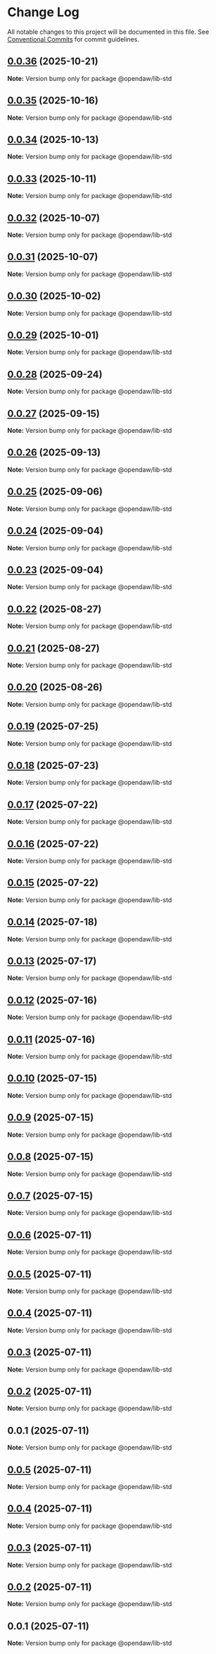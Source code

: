 # Change Log

All notable changes to this project will be documented in this file.
See [Conventional Commits](https://conventionalcommits.org) for commit guidelines.

## [0.0.36](https://github.com/andremichelle/openDAW/compare/@opendaw/lib-std@0.0.35...@opendaw/lib-std@0.0.36) (2025-10-21)

**Note:** Version bump only for package @opendaw/lib-std

## [0.0.35](https://github.com/andremichelle/openDAW/compare/@opendaw/lib-std@0.0.34...@opendaw/lib-std@0.0.35) (2025-10-16)

**Note:** Version bump only for package @opendaw/lib-std

## [0.0.34](https://github.com/andremichelle/openDAW/compare/@opendaw/lib-std@0.0.33...@opendaw/lib-std@0.0.34) (2025-10-13)

**Note:** Version bump only for package @opendaw/lib-std

## [0.0.33](https://github.com/andremichelle/openDAW/compare/@opendaw/lib-std@0.0.32...@opendaw/lib-std@0.0.33) (2025-10-11)

**Note:** Version bump only for package @opendaw/lib-std

## [0.0.32](https://github.com/andremichelle/openDAW/compare/@opendaw/lib-std@0.0.31...@opendaw/lib-std@0.0.32) (2025-10-07)

**Note:** Version bump only for package @opendaw/lib-std

## [0.0.31](https://github.com/andremichelle/openDAW/compare/@opendaw/lib-std@0.0.30...@opendaw/lib-std@0.0.31) (2025-10-07)

**Note:** Version bump only for package @opendaw/lib-std

## [0.0.30](https://github.com/andremichelle/openDAW/compare/@opendaw/lib-std@0.0.29...@opendaw/lib-std@0.0.30) (2025-10-02)

**Note:** Version bump only for package @opendaw/lib-std

## [0.0.29](https://github.com/andremichelle/openDAW/compare/@opendaw/lib-std@0.0.28...@opendaw/lib-std@0.0.29) (2025-10-01)

**Note:** Version bump only for package @opendaw/lib-std

## [0.0.28](https://github.com/andremichelle/openDAW/compare/@opendaw/lib-std@0.0.27...@opendaw/lib-std@0.0.28) (2025-09-24)

**Note:** Version bump only for package @opendaw/lib-std

## [0.0.27](https://github.com/andremichelle/openDAW/compare/@opendaw/lib-std@0.0.26...@opendaw/lib-std@0.0.27) (2025-09-15)

**Note:** Version bump only for package @opendaw/lib-std

## [0.0.26](https://github.com/andremichelle/openDAW/compare/@opendaw/lib-std@0.0.25...@opendaw/lib-std@0.0.26) (2025-09-13)

**Note:** Version bump only for package @opendaw/lib-std

## [0.0.25](https://github.com/andremichelle/openDAW/compare/@opendaw/lib-std@0.0.24...@opendaw/lib-std@0.0.25) (2025-09-06)

**Note:** Version bump only for package @opendaw/lib-std

## [0.0.24](https://github.com/andremichelle/openDAW/compare/@opendaw/lib-std@0.0.23...@opendaw/lib-std@0.0.24) (2025-09-04)

**Note:** Version bump only for package @opendaw/lib-std

## [0.0.23](https://github.com/andremichelle/openDAW/compare/@opendaw/lib-std@0.0.22...@opendaw/lib-std@0.0.23) (2025-09-04)

**Note:** Version bump only for package @opendaw/lib-std

## [0.0.22](https://github.com/andremichelle/openDAW/compare/@opendaw/lib-std@0.0.21...@opendaw/lib-std@0.0.22) (2025-08-27)

**Note:** Version bump only for package @opendaw/lib-std

## [0.0.21](https://github.com/andremichelle/openDAW/compare/@opendaw/lib-std@0.0.20...@opendaw/lib-std@0.0.21) (2025-08-27)

**Note:** Version bump only for package @opendaw/lib-std

## [0.0.20](https://github.com/andremichelle/openDAW/compare/@opendaw/lib-std@0.0.19...@opendaw/lib-std@0.0.20) (2025-08-26)

**Note:** Version bump only for package @opendaw/lib-std

## [0.0.19](https://github.com/andremichelle/openDAW/compare/@opendaw/lib-std@0.0.18...@opendaw/lib-std@0.0.19) (2025-07-25)

**Note:** Version bump only for package @opendaw/lib-std

## [0.0.18](https://github.com/andremichelle/openDAW/compare/@opendaw/lib-std@0.0.17...@opendaw/lib-std@0.0.18) (2025-07-23)

**Note:** Version bump only for package @opendaw/lib-std

## [0.0.17](https://github.com/andremichelle/openDAW/compare/@opendaw/lib-std@0.0.16...@opendaw/lib-std@0.0.17) (2025-07-22)

**Note:** Version bump only for package @opendaw/lib-std

## [0.0.16](https://github.com/andremichelle/openDAW/compare/@opendaw/lib-std@0.0.15...@opendaw/lib-std@0.0.16) (2025-07-22)

**Note:** Version bump only for package @opendaw/lib-std

## [0.0.15](https://github.com/andremichelle/openDAW/compare/@opendaw/lib-std@0.0.14...@opendaw/lib-std@0.0.15) (2025-07-22)

**Note:** Version bump only for package @opendaw/lib-std

## [0.0.14](https://github.com/andremichelle/openDAW/compare/@opendaw/lib-std@0.0.13...@opendaw/lib-std@0.0.14) (2025-07-18)

**Note:** Version bump only for package @opendaw/lib-std

## [0.0.13](https://github.com/andremichelle/openDAW/compare/@opendaw/lib-std@0.0.12...@opendaw/lib-std@0.0.13) (2025-07-17)

**Note:** Version bump only for package @opendaw/lib-std

## [0.0.12](https://github.com/andremichelle/openDAW/compare/@opendaw/lib-std@0.0.11...@opendaw/lib-std@0.0.12) (2025-07-16)

**Note:** Version bump only for package @opendaw/lib-std

## [0.0.11](https://github.com/andremichelle/openDAW/compare/@opendaw/lib-std@0.0.10...@opendaw/lib-std@0.0.11) (2025-07-16)

**Note:** Version bump only for package @opendaw/lib-std

## [0.0.10](https://github.com/andremichelle/openDAW/compare/@opendaw/lib-std@0.0.9...@opendaw/lib-std@0.0.10) (2025-07-15)

**Note:** Version bump only for package @opendaw/lib-std

## [0.0.9](https://github.com/andremichelle/openDAW/compare/@opendaw/lib-std@0.0.8...@opendaw/lib-std@0.0.9) (2025-07-15)

**Note:** Version bump only for package @opendaw/lib-std

## [0.0.8](https://github.com/andremichelle/openDAW/compare/@opendaw/lib-std@0.0.7...@opendaw/lib-std@0.0.8) (2025-07-15)

**Note:** Version bump only for package @opendaw/lib-std

## [0.0.7](https://github.com/andremichelle/openDAW/compare/@opendaw/lib-std@0.0.6...@opendaw/lib-std@0.0.7) (2025-07-15)

**Note:** Version bump only for package @opendaw/lib-std

## [0.0.6](https://github.com/andremichelle/openDAW/compare/@opendaw/lib-std@0.0.5...@opendaw/lib-std@0.0.6) (2025-07-11)

**Note:** Version bump only for package @opendaw/lib-std

## [0.0.5](https://github.com/andremichelle/openDAW/compare/@opendaw/lib-std@0.0.4...@opendaw/lib-std@0.0.5) (2025-07-11)

**Note:** Version bump only for package @opendaw/lib-std

## [0.0.4](https://github.com/andremichelle/openDAW/compare/@opendaw/lib-std@0.0.3...@opendaw/lib-std@0.0.4) (2025-07-11)

**Note:** Version bump only for package @opendaw/lib-std

## [0.0.3](https://github.com/andremichelle/openDAW/compare/@opendaw/lib-std@0.0.2...@opendaw/lib-std@0.0.3) (2025-07-11)

**Note:** Version bump only for package @opendaw/lib-std

## [0.0.2](https://github.com/andremichelle/openDAW/compare/@opendaw/lib-std@0.0.1...@opendaw/lib-std@0.0.2) (2025-07-11)

**Note:** Version bump only for package @opendaw/lib-std

## 0.0.1 (2025-07-11)

**Note:** Version bump only for package @opendaw/lib-std

## [0.0.5](https://github.com/andremichelle/opendaw-turbo/compare/@opendaw/lib-std@0.0.4...@opendaw/lib-std@0.0.5) (2025-07-11)

**Note:** Version bump only for package @opendaw/lib-std

## [0.0.4](https://github.com/andremichelle/opendaw-turbo/compare/@opendaw/lib-std@0.0.3...@opendaw/lib-std@0.0.4) (2025-07-11)

**Note:** Version bump only for package @opendaw/lib-std

## [0.0.3](https://github.com/andremichelle/opendaw-turbo/compare/@opendaw/lib-std@0.0.2...@opendaw/lib-std@0.0.3) (2025-07-11)

**Note:** Version bump only for package @opendaw/lib-std

## [0.0.2](https://github.com/andremichelle/opendaw-turbo/compare/@opendaw/lib-std@0.0.1...@opendaw/lib-std@0.0.2) (2025-07-11)

**Note:** Version bump only for package @opendaw/lib-std

## 0.0.1 (2025-07-11)

**Note:** Version bump only for package @opendaw/lib-std

